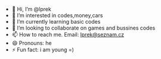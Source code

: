 - 👋 Hi, I’m @lprek
- 👀 I’m interested in codes,money,cars
- 🌱 I’m currently learning basic codes
- 💞️ I’m looking to collaborate on games and bussines codes
- 📫 How to reach me. Email: lprek@seznam.cz
- 😄 Pronouns: he
- ⚡ Fun fact: i am young =)

<!---
lprek/lprek is a ✨ special ✨ repository because its `README.md` (this file) appears on your GitHub profile.
You can click the Preview link to take a look at your changes.
--->
